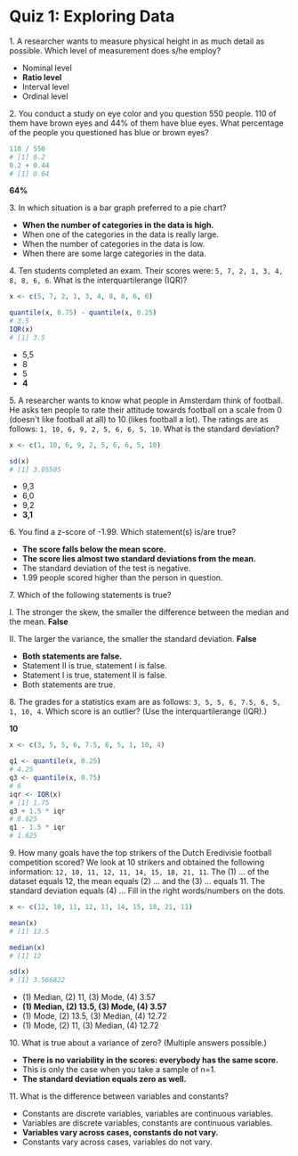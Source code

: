 # Quiz 1: Exploring Data

1\. A researcher wants to measure physical height in as much detail as possible. Which level of measurement does s/he employ?

- Nominal level
- **Ratio level**
- Interval level
- Ordinal level

2\. You conduct a study on eye color and you question 550 people. 110 of them have brown eyes and 44% of them have blue eyes. What percentage of the people you questioned has blue or brown eyes?

```r
110 / 550
# [1] 0.2
0.2 + 0.44
# [1] 0.64
```

**64%**

3\. In which situation is a bar graph preferred to a pie chart?

- **When the number of categories in the data is high.**
- When one of the categories in the data is really large.
- When the number of categories in the data is low.
- When there are some large categories in the data.

4\. Ten students completed an exam. Their scores were: `5, 7, 2, 1, 3, 4, 8, 8, 6, 6`. What is the interquartilerange (IQR)?

```r
x <- c(5, 7, 2, 1, 3, 4, 8, 8, 6, 6)

quantile(x, 0.75) - quantile(x, 0.25)
# 3.5
IQR(x)
# [1] 3.5
```

- 5,5 
- 8 
- 5 
- **4**

5\. A researcher wants to know what people in Amsterdam think of football. He asks ten people to rate their attitude towards football on a scale from 0 (doesn't like football at all) to 10 (likes football a lot). The ratings are as follows: `1, 10, 6, 9, 2, 5, 6, 6, 5, 10`. What is the standard deviation?

```r
x <- c(1, 10, 6, 9, 2, 5, 6, 6, 5, 10)

sd(x)
# [1] 3.05505
```

- 9,3
- 6,0
- 9,2
- **3,1**

6\. You find a z-score of -1.99. Which statement(s) is/are true?

- **The score falls below the mean score.**
- **The score lies almost two standard deviations from the mean.**
- The standard deviation of the test is negative.
- 1.99 people scored higher than the person in question.

7\. Which of the following statements is true?

I. The stronger the skew, the smaller the difference between the median and the mean. **False**

II. The larger the variance, the smaller the standard deviation. **False**

- **Both statements are false.**
- Statement II is true, statement I is false.
- Statement I is true, statement II is false.
- Both statements are true.

8\. The grades for a statistics exam are as follows: `3, 5, 5, 6, 7.5, 6, 5, 1, 10, 4`. Which score is an outlier? (Use the interquartilerange (IQR).)

**10**

```r
x <- c(3, 5, 5, 6, 7.5, 6, 5, 1, 10, 4)

q1 <- quantile(x, 0.25)
# 4.25
q3 <- quantile(x, 0.75)
# 6
iqr <- IQR(x)
# [1] 1.75
q3 + 1.5 * iqr
# 8.625
q1 - 1.5 * iqr
# 1.625
```

9\. How many goals have the top strikers of the Dutch Eredivisie football competition scored? We look at 10 strikers and obtained the following information: `12, 10, 11, 12, 11, 14, 15, 18, 21, 11`. The (1) ... of the dataset equals 12, the mean equals (2) ... and the (3) ... equals 11. The standard deviation equals (4) ... Fill in the right words/numbers on the dots.

```r
x <- c(12, 10, 11, 12, 11, 14, 15, 18, 21, 11)

mean(x)
# [1] 13.5

median(x)
# [1] 12

sd(x)
# [1] 3.566822
```

- (1) Median, (2) 11, (3) Mode, (4) 3.57
- **(1) Median, (2) 13.5, (3) Mode, (4) 3.57**
- (1) Mode, (2) 13.5, (3) Median, (4) 12.72
- (1) Mode, (2) 11, (3) Median, (4) 12.72

10\. What is true about a variance of zero? (Multiple answers possible.)

- **There is no variability in the scores: everybody has the same score.**
- This is only the case when you take a sample of n=1.
- **The standard deviation equals zero as well.**

11\. What is the difference between variables and constants?

- Constants are discrete variables, variables are continuous variables.
- Variables are discrete variables, constants are continuous variables.
- **Variables vary across cases, constants do not vary.**
- Constants vary across cases, variables do not vary.

